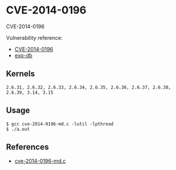 # CVE-2014-0196

CVE-2014-0196

Vulnerability reference:
 * [CVE-2014-0196](http://www.cve.mitre.org/cgi-bin/cvename.cgi?name=2014-0196)  
 * [exp-db](https://www.exploit-db.com/exploits/33516/)
## Kernels
```
2.6.31, 2.6.32, 2.6.33, 2.6.34, 2.6.35, 2.6.36, 2.6.37, 2.6.38, 2.6.39, 3.14, 3.15
```   

## Usage
```
$ gcc cve-2014-0196-md.c -lutil -lpthread
$ ./a.out
```  


## References
* [cve-2014-0196-md.c](https://dl.packetstormsecurity.net/1405-exploits/cve-2014-0196-md.c)

